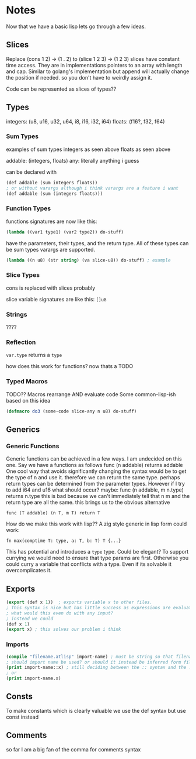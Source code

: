 # Notes
Now that we have a basic lisp lets go through a few ideas.

## Slices
Replace (cons 1 2) -> (1 . 2) to (slice 1 2 3) -> (1 2 3) slices have constant time access. They are in implementations pointers to an array with length and cap. Similar to golang's implementation but append will actually change the position if needed. so you don't have to weirdly assign it. 

Code can be represented as slices of types??

## Types
integers: (u8, u16, u32, u64, i8, i16, i32, i64)
floats: (f16?, f32, f64)

### Sum Types
examples of sum types 
integers as seen above
floats as seen above

addable: (integers, floats)
any: literally anything i guess

can be declared with
```lisp
(def addable (sum integers floats))
; or without varargs although i think varargs are a feature i want
(def addable (sum (integers floats)))
```

### Function Types
functions signatures are now like this:
```lisp
(lambda ((var1 type1) (var2 type2)) do-stuff)
```
have the parameters, their types, and the return type. All of these types can be sum types
varargs are supported. 
```lisp
(lambda ((n u8) (str string) (va slice-u8)) do-stuff) ; example
```

### Slice Types
cons is replaced with slices probably

slice variable signatures are like this: `[]u8`

### Strings
????

### Reflection
`var.type` returns a `type` 

how does this work for functions? now thats a TODO 

### Typed Macros
TODO?? Macros rearrange AND evaluate code
Some common-lisp-ish based on this idea
```lisp
(defmacro do3 (some-code slice-any n u8) do-stuff)
```


## Generics
### Generic Functions
Generic functions can be achieved in a few ways. I am undecided on this one.
Say we have a functions as follows
func (n addable) returns addable
One cool way that avoids significantly changing the syntax would be to get the type of n and use it. therefore we can return the same type.
perhaps return types can be determined from the parameter types. However if I try to add i64 and u16 what should occur?
maybe:
func (n addable, m n.type) returns n.type
this is bad because we can't immediately tell that n m and the return type are all the same.
this brings us to the obvious alternative
```
func (T addable) (n T, m T) return T
```
How do we make this work with lisp??
A zig style generic in lisp form could work:
```zig
fn max(comptime T: type, a: T, b: T) T {...}
```
This has potential and introduces a `type` type. Could be elegant?
To support currying we would need to ensure that type params are first. Otherwise you could curry a variable that conflicts with a type. Even if its solvable it overcomplicates it.




## Exports
```lisp
(export (def x 1))  ; exports variable x to other files. 
; This syntax is nice but has little success as expressions are evaluated
; what would this even do with any input?
; instead we could
(def x 1)
(export x) ; this solves our problem i think
```

### Imports
```lisp
(compile "filename.atlisp" import-name) ; must be string so that filenames are properly handled
; should import name be used? or should it instead be inferred form filename? i would argue for import-name but idk
(print import-name::x) ; still deciding between the :: syntax and the . syntax. "." will probably be used for type access so it poses an interesting idea.
; or 
(print import-name.x)
```

## Consts
To make constants which is clearly valuable we use the def syntax but use const instead

## Comments
so far I am a big fan of the comma for comments syntax
